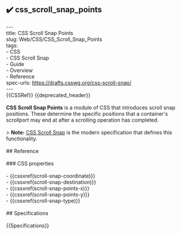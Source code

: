 ## ✔️ css_scroll_snap_points 
 ---<br/>title: CSS Scroll Snap Points<br/>slug: Web/CSS/CSS_Scroll_Snap_Points<br/>tags:<br/>  - CSS<br/>  - CSS Scroll Snap<br/>  - Guide<br/>  - Overview<br/>  - Reference<br/>spec-urls: https://drafts.csswg.org/css-scroll-snap/<br/>---<br/>{{CSSRef}} {{deprecated_header}}<br/><br/>**CSS Scroll Snap Points** is a module of CSS that introduces scroll snap positions. These determine the specific positions that a container's scrollport may end at after a scrolling operation has completed.<br/><br/>> **Note:** [CSS Scroll Snap](/en-US/docs/Web/CSS/CSS_Scroll_Snap) is the modern specification that defines this functionality.<br/><br/>## Reference<br/><br/>### CSS properties<br/><br/>- {{cssxref(scroll-snap-coordinate)}}<br/>- {{cssxref(scroll-snap-destination)}}<br/>- {{cssxref(scroll-snap-points-x)}}<br/>- {{cssxref(scroll-snap-points-y)}}<br/>- {{cssxref(scroll-snap-type)}}<br/><br/>## Specifications<br/><br/>{{Specifications}}<br/>